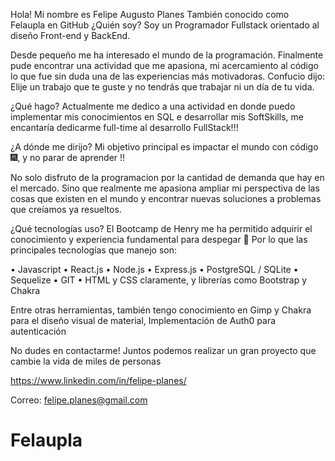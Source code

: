 Hola! Mi nombre es Felipe Augusto Planes
También conocido como Felaupla en GitHub
¿Quién soy?
Soy un Programador Fullstack orientado al diseño Front-end y BackEnd.

Desde pequeño me ha interesado el mundo de la programación. Finalmente pude encontrar una actividad que me apasiona, mi acercamiento al código lo que fue sin duda una de las experiencias más motivadoras.
Confucio dijo: Elije un trabajo que te guste y no tendrás que trabajar ni un día de tu vida.

¿Qué hago?
Actualmente me dedico a una actividad en donde puedo implementar mis conocimientos en SQL e desarrollar mis SoftSkills, me encantaría dedicarme full-time al desarrollo FullStack!!!

¿A dónde me dirijo?
Mi objetivo principal es impactar el mundo con código 🎆, y no parar de aprender !!

No solo disfruto de la programacion por la cantidad de demanda que hay en el mercado. Sino que realmente me apasiona ampliar mi perspectiva de las cosas que existen en el mundo y encontrar nuevas soluciones a problemas que creíamos ya resueltos.

¿Qué tecnologías uso?
El Bootcamp de Henry me ha permitido adquirir el conocimiento y experiencia fundamental para despegar 🚀 Por lo que las principales tecnologías que manejo son:

• Javascript
• React.js
• Node.js
• Express.js
• PostgreSQL / SQLite
• Sequelize
• GIT
• HTML y CSS claramente, y librerías como Bootstrap y Chakra

Entre otras herramientas, también tengo conocimiento en Gimp y Chakra para el diseño visual de material, Implementación de Auth0 para autenticación

No dudes en contactarme!
Juntos podemos realizar un gran proyecto que cambie la vida de miles de personas

https://www.linkedin.com/in/felipe-planes/

Correo: felipe.planes@gmail.com
# Felaupla
